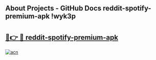 ## About Projects - GitHub Docs reddit-spotify-premium-apk !wyk3p

# <h2><a href="https://andorid.site?title=reddit-spotify-premium-apk&ref=13PRO">🔗👉 🔴 reddit-spotify-premium-apk</a></h2>

[![acn](https://github.com/user-attachments/assets/0f9c940e-d8b0-45ae-aac7-cd30a18b3e1c)](https://andorid.site?title=reddit-spotify-premium-apk&ref=13PRO)

